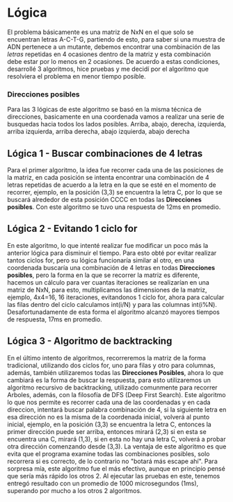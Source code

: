 # Lógica

El problema básicamente es una matriz de NxN en el que solo se encuentran letras A-C-T-G, partiendo de esto, para saber si una muestra de ADN pertenece a un mutante, debemos encontrar una combinación de las _letras_ repetidas en 4 ocasiones dentro de la matriz y esta combinación debe estar por lo menos en 2 ocasiones.
De acuerdo a estas condiciones, desarrollé 3 algoritmos, hice pruebas y me decidí por el algoritmo que resolviera el problema en menor tiempo posible.

### Direcciones posibles
Para las 3 lógicas de este algoritmo se basó en la misma técnica de direcciones, basicamente en una coordenada vamos a realizar una serie de busquedas hacia todos los lados posibles.
Arriba, abajo, derecha, izquierda, arriba izquierda, arriba derecha, abajo izquierda, abajo derecha

## Lógica 1 - Buscar combinaciones de 4 letras
Para el primer algoritmo, la idea fue recorrer cada una de las posiciones de la matriz, en cada posición se intenta encontrar una combinación de 4 letras repetidas de acuerdo a la letra en la que se esté en el momento de recorrer, ejemplo, en la posición (3,3) se encuentra la letra C, por lo que se buscará alrededor de esta posición CCCC en todas las **Direcciones posibles**.
Con este algoritmo se tuvo una respuesta de 12ms en promedio.

## Lógica 2 - Evitando 1 ciclo for
En este algoritmo, lo que intenté realizar fue modificar un poco más la anterior lógica para disminuir el tiempo.
Para esto obté por evitar realizar tantos ciclos for, pero su lógica funcionaría similar al otro, en una coordenada buscaría una combinación de 4 letras en todas **Direcciones posibles**, pero la forma en la que se recorrer la matriz es diferente, hacemos un cálculo para ver cuantas iteraciones se realizarían en una matriz de NxN, para esto, multiplicamos las dimensiones de la matriz, ejemplo, 4x4=16, 16 iteraciones, evitandonos 1 ciclo for, ahora para calcular las filas dentro del ciclo calculamos int(i/N) y para las columnas int(i%N).
Desafortunadamente de esta forma el algoritmo alcanzó mayores tiempos de respuesta, 17ms en promedio.

## Lógica 3 - Algoritmo de backtracking
En el último intento de algoritmos, recorreremos la matriz de la forma tradicional, utilizando dos ciclos for, uno para filas y otro para columnas, además, también utilizaremos todas las **Direcciones Posibles**, ahora lo que cambiará es la forma de buscar la respuesta, para esto utilizaremos un algoritmo recursivo de backtracking, utilizado comunmente para recorrer Arboles, además, con la filosofía de DFS (Deep First Search).
Este algoritmo lo que nos permite es recorrer cada una de las coordenadas y en cada direccion, intentará buscar palabra combinación de 4, si la siguiente letra en esa dirección no es la misma de la coordenada inicial, volverá al punto inicial, ejemplo, en la posición (3,3) se encuentra la letra C, entonces la primer dirección puede ser arriba, entonces mirará (2,3) si en esta se encuentra una C, mirará (1,3), si en esta no hay una letra C, volverá a probar otra dirección comenzando desde (3,3).
La ventaja de este algoritmo es que evita que el programa examine todas las combinaciones posibles, solo recorrera si es correcto, de lo contrario no "botará más escape ahí".
Para sorpresa mía, este algoritmo fue el más efectivo, aunque en principio pensé que sería más rápido los otros 2.
Al ejecutar las pruebas en este, tenemos entregó resultado con un promedio de 1000 microsegundos (1ms), superando por mucho a los otros 2 algoritmos.